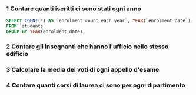 ### 1 Contare quanti iscritti ci sono stati ogni anno

```SQL
SELECT COUNT(*) AS `enrolment_count_each_year`, YEAR(`enrolment_date`) AS `enrolment_year`
FROM `students`
GROUP BY YEAR(enrolment_date);
```

### 2 Contare gli insegnanti che hanno l'ufficio nello stesso edificio
### 3 Calcolare la media dei voti di ogni appello d'esame
### 4 Contare quanti corsi di laurea ci sono per ogni dipartimento